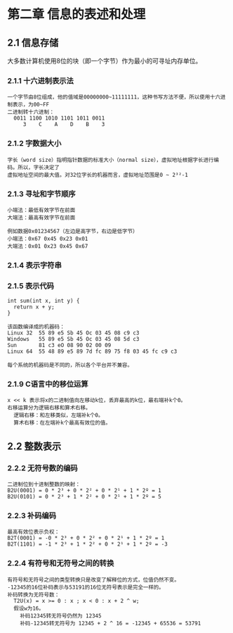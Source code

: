 # 第二章 信息的表述和处理
## 2.1 信息存储  
  大多数计算机使用8位的块（即一个字节）作为最小的可寻址内存单位。
  ### 2.1.1 十六进制表示法  
    一个字节由8位组成，他的值域是00000000~11111111，这种书写方法不便，所以使用十六进制表示，为00~FF  
    二进制转十六进制：  
      0011 1100 1010 1101 1011 0011  
         3    C    A    D    B    3
  ### 2.1.2 字数据大小
    字长（word size）指明指针数据的标准大小（normal size），虚拟地址根据字长进行编码。所以，字长决定了  
    虚拟地址空间的最大值。对32位字长的机器而言，虚拟地址范围是0 ~ 2³²-1
  ### 2.1.3 寻址和字节顺序
    小端法：最低有效字节在前面
    大端法：最高有效字节在前面

    例如数据0x01234567（左边是高字节，右边是低字节）
    小端法：0x67 0x45 0x23 0x01
    大端法：0x01 0x23 0x45 0x67
  ### 2.1.4 表示字符串
  ### 2.1.5 表示代码
    int sum(int x, int y) {
      return x + y;
    }
    
    该函数编译成的机器码：
    Linux 32  55 89 e5 Sb 45 Oc 03 45 08 c9 c3
    Windows   55 89 e5 Sb 45 Oc 03 45 08 5d c3
    Sun       81 c3 eO 08 90 02 00 09
    Linux 64  55 48 89 e5 89 7d fc 89 75 f8 03 45 fc c9 c3
    
    每个系统的机器码是不同的，所以各个平台并不兼容。
  ### 2.1.9 C语言中的移位运算
    x << k 表示将x的二进制值向左移动k位，丢弃最高的k位，最右端补k个0。
    右移运算分为逻辑右移和算术右移。
      逻辑右移：和左移类似，左端补k个0。
      算术右移：在左端补k个最高有效位的值。

## 2.2 整数表示  
  ### 2.2.2 无符号数的编码
    二进制位到十进制整数的映射：
    B2U(0001) = 0 * 2³ + 0 * 2² + 0 * 2¹ + 1 * 2º = 1
    B2U(0101) = 0 * 2³ + 1 * 2² + 0 * 2¹ + 1 * 2º = 5
  ### 2.2.3 补码编码
    最高有效位表示负权：
    B2T(0001) = -0 * 2³ + 0 * 2² + 0 * 2¹ + 1 * 2º = 1
    B2T(1101) = -1 * 2³ + 1 * 2² + 0 * 2¹ + 1 * 2º = -3
  ### 2.2.4 有符号和无符号之间的转换
    有符号和无符号之间的类型转换只是改变了解释位的方式，位值仍然不变。  
    -12345的16位补码表示与53191的16位无符号表示是完全一样的。
    补码转换为无符号数：  
      T2U(x) = x >= 0 : x ; x < 0 : x + 2 ^ w;
      假设w为16。  
        补码12345转无符号仍然为 12345
        补码-12345转无符号为 12345 + 2 ^ 16 = -12345 + 65536 = 53791